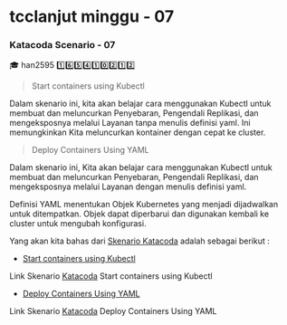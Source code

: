 # tcclanjut minggu     - 07
### Katacoda Scenario  - 07

:mortar_board: han2595 	:one::six::five::four::one::zero::two::one::two:


>Start containers using Kubectl

Dalam skenario ini, kita akan belajar cara menggunakan Kubectl untuk membuat dan meluncurkan Penyebaran, Pengendali Replikasi, dan mengeksposnya melalui Layanan tanpa menulis definisi yaml. Ini memungkinkan Kita meluncurkan kontainer dengan cepat ke cluster.

> Deploy Containers Using YAML

Dalam skenario ini, Kita akan belajar cara menggunakan Kubectl untuk membuat dan meluncurkan Penyebaran, Pengendali Replikasi, dan mengeksposnya melalui Layanan dengan menulis definisi yaml.

Definisi YAML menentukan Objek Kubernetes yang menjadi dijadwalkan untuk ditempatkan. Objek dapat diperbarui dan digunakan kembali ke cluster untuk mengubah konfigurasi.


Yang akan kita bahas dari [Skenario Katacoda](https://www.katacoda.com/) adalah sebagai berikut :

 * [Start containers using Kubectl](01-Start_containers_using_Kubectl.md) 

 Link Skenario  [Katacoda](https://www.katacoda.com/courses/kubernetes/kubectl-run-containers)
   Start containers using Kubectl
  * [ Deploy Containers Using YAML](02-Deploy_Containers_Using_YAML.md) 

  Link Skenario [Katacoda](https://www.katacoda.com/courses/kubernetes/creating-kubernetes-yaml-definitions) Deploy Containers Using YAML